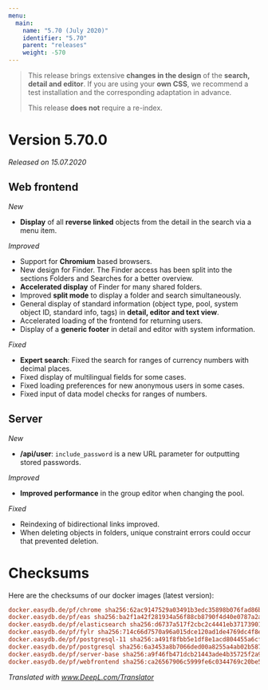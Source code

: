 ```yaml
---
menu:
  main:
    name: "5.70 (July 2020)"
    identifier: "5.70"
    parent: "releases"
    weight: -570
---
```


> This release brings extensive **changes in the design** of the **search, detail and editor**. If you are using your **own CSS**, we recommend a test installation and the corresponding adaptation in advance.
>
> This release **does not** require a re-index.

# Version 5.70.0

*Released on 15.07.2020*

## Web frontend

*New*

- **Display** of all **reverse linked** objects from the detail in the search via a menu item.

*Improved*

- Support for **Chromium** based browsers.
- New design for Finder. The Finder access has been split into the sections Folders and Searches for a better overview.
- **Accelerated display** of Finder for many shared folders.
- Improved **split mode** to display a folder and search simultaneously.
- General display of standard information (object type, pool, system object ID, standard info, tags) in **detail, editor and text view**.
- Accelerated loading of the frontend for returning users.
- Display of a **generic footer** in detail and editor with system information.

*Fixed*

- **Expert search**: Fixed the search for ranges of currency numbers with decimal places.
- Fixed display of multilingual fields for some cases.
- Fixed loading preferences for new anonymous users in some cases.
- Fixed input of data model checks for ranges of numbers.

## Server

*New*

- **/api/user**: `include_password` is a new URL parameter for outputting stored passwords.

*Improved*

- **Improved performance** in the group editor when changing the pool.

*Fixed*

- Reindexing of bidirectional links improved.
- When deleting objects in folders, unique constraint errors could occur that prevented deletion.

# Checksums

Here are the checksums of our docker images (latest version):

```ini
docker.easydb.de/pf/chrome sha256:62ac9147529a03491b3edc35898b076fad86be181c96be9b2b701962688623f5
docker.easydb.de/pf/eas sha256:ba2f1a42f281934a56f88cb8790f4d40e0787a2a5856ad9d495e6aad7fa46af6
docker.easydb.de/pf/elasticsearch sha256:d6737a517f2cbc2c4441eb37173901ded1042250b17eef426e5758c709bf307f
docker.easydb.de/pf/fylr sha256:714c66d7570a96a015dce120ad1de4769dc4f8eb7bc74dbb9f41a6b55f2fb5c7
docker.easydb.de/pf/postgresql-11 sha256:a491f8fbb5e1df8e1acd804455a6cf3c459afdd2b63aad47595945ec2c55fe81
docker.easydb.de/pf/postgresql sha256:6a3453a8b7066ded00a8255a4ab02b587b7a534c9effcbab8ee4d721533d8eae
docker.easydb.de/pf/server-base sha256:a9f46fb471dcb21443ade4b35725f2a9b5bbc2c18a9276372411154c3598a15b
docker.easydb.de/pf/webfrontend sha256:ca26567906c5999fe6c0344769c20be5cb8a5ede20a4b97e5877b4097bf0fc32
```

*Translated with www.DeepL.com/Translator*